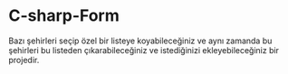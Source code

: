 # C-sharp-Form
Bazı şehirleri seçip özel bir listeye koyabileceğiniz ve aynı zamanda bu şehirleri bu listeden çıkarabileceğiniz ve istediğinizi ekleyebileceğiniz bir projedir.
